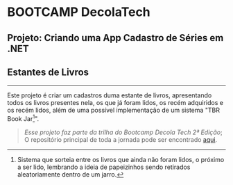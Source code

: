 # BOOTCAMP DecolaTech
## Projeto: Criando uma App Cadastro de Séries em .NET
## Estantes de Livros
------
Este projeto é criar um cadastros duma estante de livros, apresentando todos os livros presentes nela, os que já foram lidos, os recém adquiridos e os recém lidos, além de uma possível implementação de um sistema "TBR Book Jar[^1]".
> *Esse projeto faz parte da trilha do Bootcamp Decola Tech 2ª Edição*;
> O repositório principal de toda a jornada pode ser encontrado [aqui](https://github.com/Dankotchev/BOOTCAMP-Decola_Tech_2a_Edicao).

[^1]: Sistema que sorteia entre os livros que ainda não foram lidos, o próximo a ser lido, lembrando a ideia de papeizinhos sendo retirados aleatoriamente dentro de um jarro.

